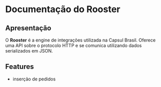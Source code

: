 # Documentação do Rooster

## Apresentação

O **Rooster** é a engine de integrações utilizada na Capsul Brasil. Oferece uma API sobre o protocolo HTTP e se comunica utilizando dados serializados em JSON.

## Features

- inserção de pedidos

